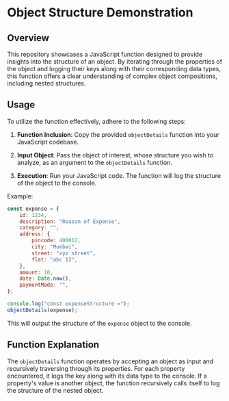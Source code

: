 # Object Structure Demonstration

## Overview

This repository showcases a JavaScript function designed to provide insights into the structure of an object. By iterating through the properties of the object and logging their keys along with their corresponding data types, this function offers a clear understanding of complex object compositions, including nested structures.

## Usage

To utilize the function effectively, adhere to the following steps:

1. **Function Inclusion**: Copy the provided `objectDetails` function into your JavaScript codebase.

2. **Input Object**: Pass the object of interest, whose structure you wish to analyze, as an argument to the `objectDetails` function.

3. **Execution**: Run your JavaScript code. The function will log the structure of the object to the console.

Example:
```javascript
const expense = {
    id: 1234,
    description: "Reason of Expense",
    category: "",
    address: {
        pincode: 400012,
        city: "Mumbai",
        street: "xyz street",
        flat: "abc 12",
    },
    amount: 10,
    date: Date.now(),
    paymentMode: "",
};

console.log("const expenseStructure =");
objectDetails(expense);
```

This will output the structure of the `expense` object to the console.

## Function Explanation

The `objectDetails` function operates by accepting an object as input and recursively traversing through its properties. For each property encountered, it logs the key along with its data type to the console. If a property's value is another object, the function recursively calls itself to log the structure of the nested object.

